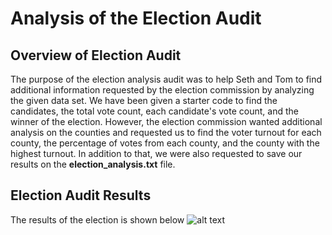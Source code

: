 # Analysis of the Election Audit

## Overview of Election Audit
The purpose of the election analysis audit was to help Seth and Tom to find additional information requested by the election commission by analyzing the given data set. We have been given a starter code to find the candidates, the total vote count, each candidate's vote count, and the winner of the election. However, the election commission wanted additional analysis on the counties and requested us to find the voter turnout for each county, the percentage of votes from each county, and the county with the highest turnout. In addition to that, we were also requested to save our results on the **election_analysis.txt** file. 

## Election Audit Results
The results of the election is shown below
![alt text](https://github.com/lucasanuge/election-analysis/resources/main/Election_analysis_results.jpg?raw=true)
